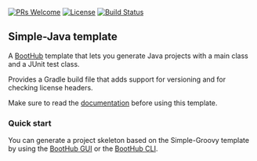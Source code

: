 [![PRs Welcome](https://img.shields.io/badge/PRs-welcome-brightgreen.svg?style=flat-square)](http://makeapullrequest.com)
[![License](https://img.shields.io/badge/License-Apache%202.0-blue.svg)](https://github.com/boothub-org/boothub-template-simple-java/blob/master/LICENSE)
[![Build Status](https://img.shields.io/travis/boothub-org/boothub-template-simple-java/master.svg?label=Build)](https://travis-ci.org/boothub-org/boothub-template-simple-java)
## Simple-Java template ##

A [BootHub](https://boothub.org) template that lets you generate Java projects with a main class and a JUnit test class.

Provides a Gradle build file that adds support for versioning and for checking license headers.

Make sure to read the [documentation](http://simple-java.boothub.org) before using this template.

### Quick start

You can generate a project skeleton based on the Simple-Groovy template by using the [BootHub GUI](https://boothub.org/app#/home/true/https%3A%2F%2Fgithub.com%2Fboothub-org%2Fboothub-template-simple-java%2Freleases%2Fdownload%2Fv1.0.0%2Fsimple-java-1.0.0.zip)
or the [BootHub CLI](https://boothub.org/app#/cli).
